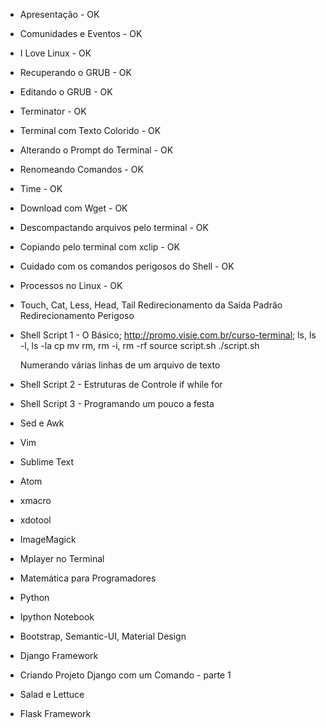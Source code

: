 * Apresentação - OK
* Comunidades e Eventos - OK
* I Love Linux - OK
* Recuperando o GRUB - OK
* Editando o GRUB - OK
* Terminator - OK
* Terminal com Texto Colorido - OK
* Alterando o Prompt do Terminal - OK
* Renomeando Comandos - OK
* Time - OK
* Download com Wget - OK
* Descompactando arquivos pelo terminal - OK
* Copiando pelo terminal com xclip - OK
* Cuidado com os comandos perigosos do Shell - OK
* Processos no Linux - OK

* Touch, Cat, Less, Head, Tail
    Redirecionamento da Saída Padrão
        Redirecionamento Perigoso

* Shell Script 1 - O Básico;
    http://promo.visie.com.br/curso-terminal;
    ls, ls -l, ls -la
    cp
    mv
    rm, rm -i, rm -rf
    source script.sh
    ./script.sh

    Numerando várias linhas de um arquivo de texto

* Shell Script 2 - Estruturas de Controle
    if
    while
    for

* Shell Script 3 - Programando um pouco
    a festa

* Sed e Awk
* Vim
* Sublime Text
* Atom
* xmacro
* xdotool
* ImageMagick
* Mplayer no Terminal
* Matemática para Programadores
* Python
* Ipython Notebook
* Bootstrap, Semantic-UI, Material Design
* Django Framework
* Criando Projeto Django com um Comando - parte 1
* Salad e Lettuce
* Flask Framework
